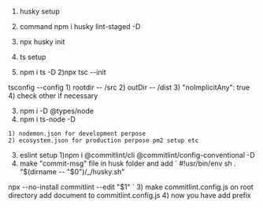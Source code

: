 


1) husky setup 

 1) command npm i husky lint-staged -D
 2) npx husky init

2) ts setup
  1) npm i ts -D
  2)npx tsc --init

  tsconfig --config
    1) rootdir -- /src
    2) outDir  -- /dist
    3) "noImplicitAny": true
    4) check other if necessary

  3) npm i -D @types/node 
  4) npm i ts-node -D 
    
    1) nodemon.json for development perpose
    2) ecosystem.json for production perpose pm2 setup etc

3) eslint setup
  1)npm i @commitlint/cli @commitlint/config-conventional -D
  2) make "commit-msg" file in husk folder and add
 ` #!usr/bin/env sh
 . "$(dirname  -- "$0")/_/husky.sh"

  npx --no-install commitlint --edit "$1" `
  3) make commitlint.config.js on root directory
  add document to commitlint.config.js
  4) now you have add prefix
  



